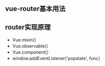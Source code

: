 ## vue-router基本用法



## router实现原理

- Vue.mixin(）
- Vue.observable(）
- Vue.component(）
- window.addEventListener('popstate', func）



